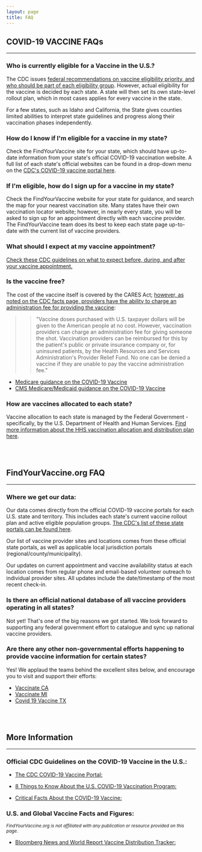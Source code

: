 ```yaml
---
layout: page
title: FAQ
---
```


## COVID-19 VACCINE FAQs

---

### Who is currently eligible for a Vaccine in the U.S.?

The CDC issues [federal recommendations on vaccine eligibility priority, and who should be part of each eligibility group](https://www.cdc.gov/coronavirus/2019-ncov/vaccines/recommendations-process.html). However, actual eligibility for the vaccine is decided by each state. A state will then set its own state-level rollout plan, which in most cases applies for every vaccine in the state.

For a few states, such as Idaho and California, the State gives counties limited abilities to interpret state guidelines and progress along their vaccination phases independently.

### How do I know if I'm eligible for a vaccine in my state?

Check the FindYourVaccine site for your state, which should have up-to-date information from your state's official COVID-19 vaccination website. A full list of each state's official websites can be found in a drop-down menu on the [CDC's COVID-19 vaccine portal here](https://www.cdc.gov/coronavirus/2019-ncov/vaccines/index.html).

### If I'm eligible, how do I sign up for a vaccine in my state?

Check the FindYourVaccine website for your state for guidance, and search the map for your nearest vaccination site. Many states have their own vaccination locator website; however, in nearly every state, you will be asked to sign up for an appointment directly with each vaccine provider. The FindYourVaccine team does its best to keep each state page up-to-date with the current list of vaccine providers.

### What should I expect at my vaccine appointment?

[Check these CDC guidelines on what to expect before, during, and after your vaccine appointment.](https://www.cdc.gov/coronavirus/2019-ncov/vaccines/expect.html)

### Is the vaccine free?

The cost of the vaccine itself is covered by the CARES Act; [however, as noted on the CDC facts page, providers have the ability to charge an administration fee for providing the vaccine](https://www.cdc.gov/coronavirus/2019-ncov/vaccines/faq.html#:~:text=Vaccine%20doses%20purchased%20with%20US,the%20shot%20to%20someone.):

>> "Vaccine doses purchased with U.S. taxpayer dollars will be given to the American people at no cost. However, vaccination providers can charge an administration fee for giving someone the shot. Vaccination providers can be reimbursed for this by the patient's public or private insurance company or, for uninsured patients, by the Health Resources and Services Administration's Provider Relief Fund. No one can be denied a vaccine if they are unable to pay the vaccine administration fee."

- [Medicare guidance on the COVID-19 Vaccine](https://www.medicare.gov/coverage/coronavirus-disease-2019-covid-19-vaccine)
- [CMS Medicare/Medicaid guidance on the COVID-19 Vaccine](https://www.cms.gov/COVIDvax)

### How are vaccines allocated to each state?

Vaccine allocation to each state is managed by the Federal Government - specifically, by the U.S. Department of Health and Human Services. [Find more information about the HHS vaccination allocation and distribution plan here](https://www.hhs.gov/coronavirus/covid-19-vaccines/distribution/index.html).

<br/><br/>
## FindYourVaccine.org FAQ

---

### Where we get our data:

Our data comes directly from the official COVID-19 vaccine portals for each U.S. state and territory. This includes each state's current vaccine rollout plan and active eligible population groups. [The CDC's list of these state portals can be found here](https://www.cdc.gov/publichealthgateway/healthdirectories/healthdepartments.html).

Our list of vaccine provider sites and locations comes from these official state portals, as well as applicable local jurisdiction portals (regional/county/municipality).

Our updates on current appointment and vaccine availability status at each location comes from regular phone and email-based volunteer outreach to individual provider sites. All updates include the date/timestamp of the most recent check-in.

### Is there an official national database of all vaccine providers operating in all states?

Not yet! That's one of the big reasons we got started. We look forward to supporting any federal government effort to catalogue and sync up national vaccine providers.

### Are there any other non-governmental efforts happening to provide vaccine information for certain states?

Yes! We applaud the teams behind the excellent sites below, and encourage you to visit and support their efforts:

- [Vaccinate CA](http://www.vaccinateca.com)
- [Vaccinate MI](https://www.covid19vaccinemi.com/)
- [Covid 19 Vaccine TX](http://www.covid19vaccinetx.com)

<br/><br/>
## More Information

---

### Official CDC Guidelines on the COVID-19 Vaccine in the U.S.:

- [The CDC COVID-19 Vaccine Portal:](https://www.cdc.gov/coronavirus/2019-ncov/vaccines/index.html)

- [8 Things to Know About the U.S. COVID-19 Vaccination Program:](https://www.cdc.gov/coronavirus/2019-ncov/vaccines/8-things.html)

- [Critical Facts About the COVID-19 Vaccine:](https://www.cdc.gov/coronavirus/2019-ncov/vaccines/facts.html)

### U.S. and Global Vaccine Facts and Figures:

<sup>_FindYourVaccine.org is not affiliated with any publication or resource provided on this page._</sup>

- [Bloomberg News and World Report Vaccine Distribution Tracker:](https://www.bloomberg.com/graphics/covid-vaccine-tracker-global-distribution/)

<br /><br />
